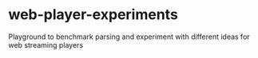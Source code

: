 # web-player-experiments
Playground to benchmark parsing and experiment with different ideas for web streaming players
